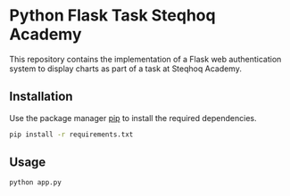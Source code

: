 # Python Flask Task Steqhoq Academy

This repository contains the implementation of a Flask web authentication system to display charts as part of a task at Steqhoq Academy.

## Installation

Use the package manager [pip](https://pip.pypa.io/en/stable/) to install the required dependencies.

```zsh
pip install -r requirements.txt 
```

## Usage

```zsh
python app.py
```
